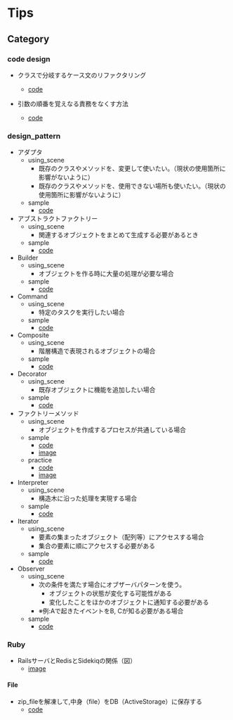 # Tips

## Category
### code design
- クラスで分岐するケース文のリファクタリング
  - [code](https://github.com/rtakasawa/DailyCode/blob/master/code_design/case_statement_branch_by_class.rb)

- 引数の順番を覚えなる責務をなくす方法
  - [code](https://github.com/rtakasawa/DailyCode/blob/master/code_design/argument.rb)

### design_pattern
- アダプタ
  - using_scene
    - 既存のクラスやメソッドを、変更して使いたい。（現状の使用箇所に影響がないように）
    - 既存のクラスやメソッドを、使用できない場所も使いたい。（現状の使用箇所に影響がないように）
  - sample
    - [code](https://github.com/rtakasawa/DailyCode/blob/master/design_pattern/adapter.rb)
- アブストラクトファクトリー
  - using_scene
    - 関連するオブジェクトをまとめて生成する必要があるとき
  - sample
    - [code](https://github.com/rtakasawa/DailyCode/blob/master/design_pattern/abstract_factory.rb)
- Builder
  - using_scene
    - オブジェクトを作る時に大量の処理が必要な場合
  - sample
    - [code](https://github.com/rtakasawa/DailyCode/blob/master/design_pattern/builder.rb)
- Command
  - using_scene
    - 特定のタスクを実行したい場合
  - sample
    - [code](https://github.com/rtakasawa/DailyCode/blob/master/design_pattern/command.rb)
- Composite
  - using_scene
    - 階層構造で表現されるオブジェクトの場合
  - sample
    - [code](https://github.com/rtakasawa/DailyCode/blob/master/design_pattern/conposite.rb)
- Decorator
  - using_scene
    - 既存オブジェクトに機能を追加したい場合
  - sample
    - [code](https://github.com/rtakasawa/DailyCode/blob/master/design_pattern/decorator.rb) 
- ファクトリーメソッド<br>
  - using_scene
    - オブジェクトを作成するプロセスが共通している場合
  - sample
    - [code](https://github.com/rtakasawa/DailyCode/blob/master/design_pattern/factory_method.rb)
    - [image](https://github.com/rtakasawa/DailyCode/blob/master/images/factory_method.png)
  - practice
    - [code](https://github.com/rtakasawa/DailyCode/blob/3ee6d64c273226123fa9de808b41b83e2fca9f40/design_pattern/factory_method_practice.rb)
    - [image](https://github.com/rtakasawa/DailyCode/blob/3ee6d64c273226123fa9de808b41b83e2fca9f40/images/factory_method_practice.png)
- Interpreter
  - using_scene
    - 構造木に沿った処理を実現する場合
  - sample
    - [code](https://github.com/rtakasawa/DailyCode/blob/master/design_pattern/interpreter.rb)
- Iterator
  - using_scene
    - 要素の集まったオブジェクト（配列等）にアクセスする場合
    - 集合の要素に順にアクセスする必要がある
  - sample
    - [code](https://github.com/rtakasawa/DailyCode/blob/master/design_pattern/iterator.rb)
- Observer
  - using_scene
    - 次の条件を満たす場合にオブザーバパターンを使う。
      - オブジェクトの状態が変化する可能性がある
      - 変化したことをほかのオブジェクトに通知する必要がある
    - ※例:Aで起きたイベントをB, Cが知る必要がある場合
  - sample
    - [code](https://github.com/rtakasawa/DailyCode/blob/master/design_pattern/observer.rb)

### Ruby
- RailsサーバとRedisとSidekiqの関係（図）
  - [image](https://github.com/rtakasawa/DailyCode/blob/9bf3b1960bc4360cad6fc97f2a9c2bfa60746754/images/rails_redis_sidekiq.png)

#### File
- zip_fileを解凍して,中身（file）をDB（ActiveStorage）に保存する
  - [code](https://github.com/rtakasawa/DailyCode/blob/master/ruby/File/unzip.rb)